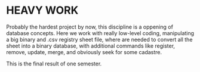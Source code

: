 # HEAVY WORK

Probably the hardest project by now, this discipline is a oppening of database concepts. Here we work with really low-level coding, 
manipulating a big binary and .csv registry sheet file, where are needed to convert all the sheet into a binary database, with additional
commands like register, remove, update, merge, and obviously seek for some cadastre.

This is the final result of one semester.

